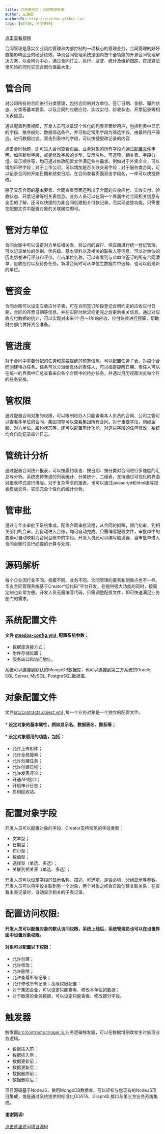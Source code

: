 ```yaml
---
title: 应用案例之：合同管理系统
author: 庄建国
authorURL: http://steedos.github.io/
tags: [低代码, 合同管理]
---
```



[点击查看视频](https://www-steedos-com.oss-cn-beijing.aliyuncs.com/videos/creator/contracts-demo.mp4)

合同管理是落实企业风险管理和内部控制的一项核心的管理业务，合同管理的好坏直接影响企业的经营绩效。华炎合同管理系统是国内首个全功能的开源合同管理解决方案，以合同为中心，通过合同订立、执行、监督、统计及维护跟踪，在规避法律风险的同时实现合同价值最大化。

<!--truncate-->

# 管合同

 对公司所有的合同进行分类管理，包括合同的对方单位、签订日期、金额、履约状态、分类等基本要素，以及合同的应收应付、实收实付、验收状态、开票记录等相关表信息。
 
 通过配置列表视图，开发人员可以呈现个性化的列表界面给用户，包括列表中显示的字段、排序规则、数据筛选条件，并可指定常用字段为筛选字段，由最终用户筛选，进行数据过滤。双击列表中的字段，可以快捷更改记录的内容

点击合同标题，即可进入合同查看页面。业务对象的所有字段均通过[配置文件](https://github.com/steedos/steedos-contracts-app/tree/master/src)申明，如需新增字段，或是修改字段的类型、显示名称、可选项、相关表、字段分组、显示顺序等，均可通过修改配置文件满足业务需求。例如对于外资企业，可以增加币种字段；对于上市公司，可以增加是否关联交易字段；对于服务类合同，可以记录合同的开始日期和结束日期。在合同查看页面双击字段名，一样可以快捷修改。

除了显示合同的基本要素，合同查看页面还列出了合同的应收应付、实收实付、验收状态、开票记录等相关表信息。业务人员可以在同一个界面中对合同相关信息有全面的了解，还可以快捷的为此合同创建相关付款记录。而实现这些功能，只需要在配置文件中配置对象的关联属性即可。

# 管对方单位

合同台账中可以设定对方单位相关表，将公司的客户、供应商进行统一登记管理。可以记录单位的类别、优先级、基本资料以及相关的联系人等信息，可以对单位的历史信誉进行评分和评价。点击单位名称，可以查看到与此单位签订的所有合同清单、应收应付以及待办任务。新增合同时可从单位主数据库中选择，也可以创建新的单位。

# 管资金

合同台账可以设定应收应付子表，可在合同签订阶段登记合同约定的应收应付日期、合同的开票日期等信息。并在实际付款流程走完之后更新相关信息。通过对应收应付数据的统计，可以实现对未来1个月～1年的应收、应付账款进行预算，帮助财务部门做好资金准备。

# 管进度

对于合同中需要分配的任务和需要提醒的预警信息，可以配置任务子表，对每个合同创建待办任务。任务可以分派给具体的责任人，可以指定提醒日期。责任人可以在统一的界面中汇总查看来自各个合同中的待办任务，并通过月历视图浏览每个月的任务安排。

# 管权限

通过配置合同对象的权限，可以限制经办人只能查看本人负责的合同、公司主管可以查看本单位的合同，集团领导可以查看集团所有合同。对于重要字段，例如金额、对方单位、履约状态等，还可以配置审计功能，对这些字段的任何修改，系统均会自动记录审计日志。

# 管统计分析

通过配置合同统计报表，可以按履约状态、按日期、按分类对合同进行多维度的汇总与分析。系统支持普通的列表统计、分类统计、二维表，支持通过可视化的界面对报表样式进行排版。对于复杂需求的报表，也可以通过javascript和html编写报表模版文件，实现完全个性化的统计分析。

# 管审批

通过与华炎审批王系统集成，配置合同审批流程，从合同的拟稿，部门初审，到相关部门的会审，到自动进入台账，均可自动完成。只需编写配置文件，审批单中的要素可自动映射为合同台账中的字段。开发人员还可以编写触发器，当审批单进入合同台账时进行必要的计算与处理。

# 源码解析

每个企业因行业不同、规模不同、业务不同，合同管理的要素和侧重点也不一样。华炎合同管理系统基于Creator“低代码”平台开发，在提供强大功能的同时，按需定制也非常方便。开发人员无需编写代码，只需调整配置文件，即可快速满足业务部门的需求。

# 系统配置文件
#### 文件 [steedos-config.yml](https://github.com/steedos/steedos-contracts-app/blob/master/steedos-config.yml) ,配置系统参数：
* 数据库连接方式；
* 附件存储位置；
* 服务端口和访问地址。

系统可以连接到默认的MongoDB数据库，也可以连接到第三方系统的Oracle, SQL Server, MySQL, PostgreSQL数据库。

# 对象配置文件

文件[src/contracts.object.yml](https://github.com/steedos/steedos-contracts-app/blob/master/src/contracts.object.yml) ,每一个业务对象是一个独立的配置文件。
#### * 设定对象的基本属性，例如显示名、数据表名、图标等；
#### * 设定对象启用的功能，包括：
  *  允许上传附件；
  *  允许全局搜索；
  *  允许创建任务；
  *  允许创建日程；
  *  允许发表评论；
  *  开通API接口；
  *  开启审计日志；
  *  启用回收站。

# 配置对象字段
开发人员可以配置对象的字段，Creator支持常见的字段类型：
* 文本型；
* 日期型；
* 布尔型；
* 数值型；
* 选择型（单选、多选）；
* 关联到相关表（单选、多选）；

开发人员可以设定字段的显示名称、描述、可选项、是否必填、分组显示等参数。开发人员可以将字段关联到另一个对象，两个对象之间会自动创建关联关系，在查看主表记录时，自动显示相关的子表记录。

# 配置访问权限:
####    开发人员可以配置对象的默认访问权限，系统上线后，系统管理员也可以在设置界面中设置对象权限。
####   对象可以配置以下权限：
* 允许创建；
* 允许修改；
* 允许删除；
* 允许查看所有记录；
* 允许修改所有记录；高级权限配置：
* 对于集团企业，可以设定只能查看、修改本单位的数据；
* 对于敏感的业务数据，可以设定只能查看、修改部分字段。

# 触发器

触发器[src/contracts.trigger.js](https://github.com/steedos/steedos-contracts-app/blob/master/src/contracts.trigger.js),业务逻辑触发器，可以在数据增删改发生时处理业务逻辑。
* 数据插入前；
* 数据插入后；
* 数据更新前；
* 数据更新后；
* 数据删除前；
* 数据删除后；

项目源码基于NodeJS，使用MongoDB数据库，可以轻松与您现有的NodeJS项目集成，或是通过系统提供的标准化ODATA、GraphQL接口与第三方业务系统集成。

#### 谢谢阅读!  

 [点击这里访问项目源码](https://github.com/steedos/steedos-contracts-app/)